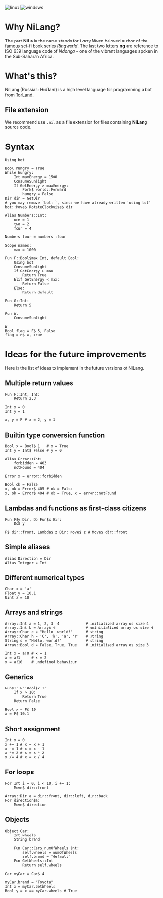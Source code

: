 ![linux](https://github.com/nikonru/NiLang/actions/workflows/linux.yml/badge.svg)
![windows](https://github.com/nikonru/NiLang/actions/workflows/windows.yml/badge.svg)
# Why NiLang?
The part **NiLa** in the name stands for *Larry Niven* beloved author 
of the famous sci-fi book series *Ringworld*. 
The last two letters **ng** are reference to ISO 639 language code of *Ndonga* - one of the vibrant languages spoken in the Sub-Saharan Africa.

# What's this?
NiLang (Russian: НиЛанг) is a high level language for programming a bot from [TorLand](https://github.com/Slava2001/TorLand).
## File extension
We recommend use `.nil` as a file extension for files containing **NiLang** source code.
# Syntax
```
Using bot

Bool hungry = True
While hungry:
    Int maxEnergy = 1500
    ConsumeSunlight
    If GetEnergy > maxEnergy:
        Fork$ world::Forward
        hungry = False
Dir dir = GetDir
# you may remove `bot::`, since we have already written 'using bot'
bot::Move$ RotateClockwise$ dir  
```

```
Alias Numbers::Int:
    one = 1
    two = 2
    four = 4

Numbers four = numbers::four

Scope names:
    max = 1000

Fun F::Bool$max Int, default Bool:
    Using bot
    ConsumeSunlight
    If GetEnergy > max:
        Return True
    Elif GetEnergy < max:
        Return False
    Else:
        Return default

Fun G::Int:
    Return 5

Fun W:
    ConsumeSunlight

W
Bool flag = F$ 5, False
flag = F$ G, True
```

# Ideas for the future improvements
Here is the list of ideas to implement in the future versions of NiLang.
## Multiple return values
```
Fun F::Int, Int:
    Return 2,3

Int x = 0
Int y = 1

x, y = F # x = 2, y = 3
```
## Builtin type conversion function
```
Bool x = Bool$ 1   # x = True
Int y = Int$ False # y = 0
```
```
Alias Error::Int:
    forbidden = 403
    notFound = 404

Error x = error::forbidden

Bool ok = False
x, ok = Error$ 405 # ok = False
x, ok = Error$ 404 # ok = True, x = error::notFound
```
## Lambdas and functions as first-class citizens
```
Fun F$y Dir, Do Fun$x Dir:
    Do$ y

F$ dir::front, Lambda$ z Dir: Move$ z # Move$ dir::front
```
## Simple aliases
```
Alias Direction = Dir
Alias Integer = Int
```
## Different numerical types
```
Char x = 'a'
Float y = 10.1
Uint z = 10
```
## Arrays and strings
```
Array::Int a = 1, 2, 3, 4            # initialized array os size 4
Array::Int b = Array$ 4              # uninitialized array os size 4
Array::Char c = "Hello, world!"      # string
Array::Char h = 'C', 'h', 'a', 'r'   # string
String s = "Hello, world!"           # string
Array::Bool d = False, True, True    # initialized array os size 3

Int x = a!0 # x = 1
x = a!1     # x = 2
x = a!10    # undefined behaviour
```
## Generics
```
Fun$T: F::Bool$x T:
    If x > 10:
        Return True
    Return False

Bool x = F$ 10
x = F$ 10.1
```
## Short assignment
```
Int x = 0
x += 1 # x = x + 1
x -= 1 # x = x - 1
x *= 2 # x = x * 2
x /= 4 # x = x / 4
```
## For loops
```
For Int i = 0, i < 10, i += 1:
    Move$ dir::front

Array::Dir a = dir::front, dir::left, dir::back 
For direction$a:
    Move$ direction
```
## Objects
```
Object Car:
    Int wheels
    String brand

    Fun Car::Car$ numOfWheels Int:
        self.wheels = numOfWheels
        self.brand = "default"
    Fun GetWheels::Int:
        Return self.wheels

Car myCar = Car$ 4

myCar.brand = "Toyota"
Int x = myCar.GetWheels
Bool y = x == myCar.wheels # True
```
